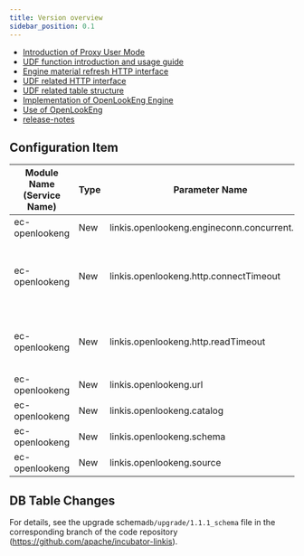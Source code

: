 ```yaml
---
title: Version overview
sidebar_position: 0.1
---
```

- [Introduction of Proxy User Mode](/architecture/proxy-user.md)
- [UDF function introduction and usage guide](/user-guide/udf.md)
- [Engine material refresh HTTP interface](/api/http/engineconn-plugin-refesh.md)
- [UDF related HTTP interface](/api/http/udf-api.md)
- [UDF related table structure](/table/udf-table.md)
- [Implementation of OpenLookEng Engine](/blog/2022/03/20/openlookeng)
- [Use of OpenLookEng](/engine-usage/openlookeng.md)
- [release-notes](/download/release-notes-1.1.1)

## Configuration Item 


| Module Name (Service Name) | Type | Parameter Name | Default Value | Description |
| ----------- | ----- | -------------------------------------------------------- | ---------------- | ------------------------------------------------------- |
|ec-openlookeng | New | linkis.openlookeng.engineconn.concurrent.limit | 100|Concurrency Limit |
|ec-openlookeng | New | linkis.openlookeng.http.connectTimeout | 60L | Client request timeout time http request based on OKhttp |
|ec-openlookeng | New | linkis.openlookeng.http.readTimeout |60L | Client read timeout HTTP request built on OKhttp |
|ec-openlookeng | New | linkis.openlookeng.url | http://127.0.0.1:8080| openlookeng service |
|ec-openlookeng | New | linkis.openlookeng.catalog | system| catalog|
|ec-openlookeng | New | linkis.openlookeng.schema | | schema |
|ec-openlookeng | New | linkis.openlookeng.source |global| source | |

## DB Table Changes

For details, see the upgrade schema`db/upgrade/1.1.1_schema` file in the corresponding branch of the code repository (https://github.com/apache/incubator-linkis).

